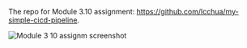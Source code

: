 The repo for Module 3.10 assignment: https://github.com/lcchua/my-simple-cicd-pipeline.

![Module 3 10 assignm screenshot](https://github.com/user-attachments/assets/7474a676-1268-4156-a8b7-4824670dde78)
